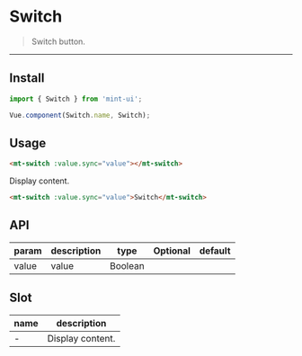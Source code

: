 # Switch

> Switch button.

---------------

## Install

```javascript
import { Switch } from 'mint-ui';

Vue.component(Switch.name, Switch);
```

## Usage

```html
<mt-switch :value.sync="value"></mt-switch>
```

Display content.

```html
<mt-switch :value.sync="value">Switch</mt-switch>
```

## API
| param | description | type | Optional | default |
|------|-------|---------|-------|--------|
| value | value | Boolean | | |

## Slot

| name | description |
|------|--------|
| - | Display content. |